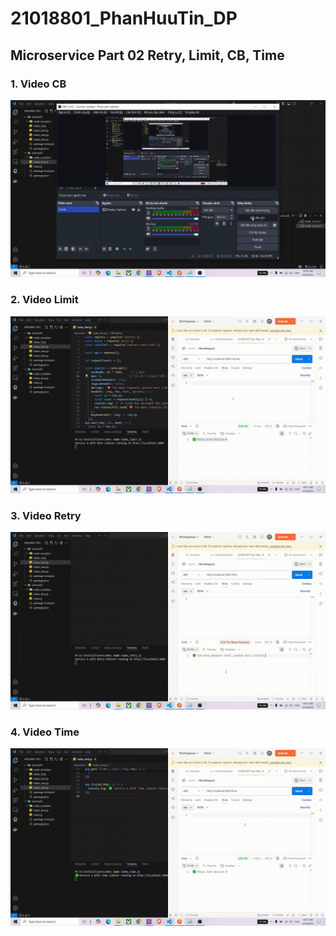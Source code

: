 # 21018801_PhanHuuTin_DP

## Microservice Part 02 Retry, Limit, CB, Time

### 1. Video CB
![Video CB](TH_Microservice_Part02/video/CB.gif)

### 2. Video Limit
![Video Limit](TH_Microservice_Part02/video/Limit.gif)

### 3. Video Retry
![Video Retry](TH_Microservice_Part02/video/Retry.gif)

### 4. Video Time
![Video Time](TH_Microservice_Part02/video/Time.gif)
